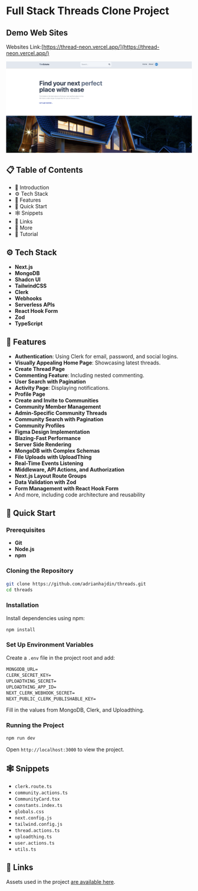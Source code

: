 # Full Stack Threads Clone Project

## Demo Web Sites
Websites Link:[https://thread-neon.vercel.app/](https://thread-neon.vercel.app/)

<a href="https://mern-vite-new.onrender.com/" style="cursor: pointer;">
    <img src="https://github.com/a1013457richar/vite_mern/blob/main/1.png" alt="MERN Estate">
</a>


## 📋 Table of Contents
- 🤖 Introduction
- ⚙️ Tech Stack
- 🔋 Features
- 🤸 Quick Start
- 🕸️ Snippets
- 🔗 Links
- 🚀 More
- 🚨 Tutorial


## ⚙️ Tech Stack
- **Next.js**
- **MongoDB**
- **Shadcn UI**
- **TailwindCSS**
- **Clerk**
- **Webhooks**
- **Serverless APIs**
- **React Hook Form**
- **Zod**
- **TypeScript**

## 🔋 Features
- **Authentication**: Using Clerk for email, password, and social logins.
- **Visually Appealing Home Page**: Showcasing latest threads.
- **Create Thread Page**
- **Commenting Feature**: Including nested commenting.
- **User Search with Pagination**
- **Activity Page**: Displaying notifications.
- **Profile Page**
- **Create and Invite to Communities**
- **Community Member Management**
- **Admin-Specific Community Threads**
- **Community Search with Pagination**
- **Community Profiles**
- **Figma Design Implementation**
- **Blazing-Fast Performance**
- **Server Side Rendering**
- **MongoDB with Complex Schemas**
- **File Uploads with UploadThing**
- **Real-Time Events Listening**
- **Middleware, API Actions, and Authorization**
- **Next.js Layout Route Groups**
- **Data Validation with Zod**
- **Form Management with React Hook Form**
- And more, including code architecture and reusability

## 🤸 Quick Start
### Prerequisites
- **Git**
- **Node.js**
- **npm**

### Cloning the Repository
```bash
git clone https://github.com/adrianhajdin/threads.git
cd threads
```

### Installation
Install dependencies using npm:
```bash
npm install
```

### Set Up Environment Variables
Create a `.env` file in the project root and add:
```
MONGODB_URL=
CLERK_SECRET_KEY=
UPLOADTHING_SECRET=
UPLOADTHING_APP_ID=
NEXT_CLERK_WEBHOOK_SECRET=
NEXT_PUBLIC_CLERK_PUBLISHABLE_KEY=
```
Fill in the values from MongoDB, Clerk, and Uploadthing.

### Running the Project
```bash
npm run dev
```
Open `http://localhost:3000` to view the project.

## 🕸️ Snippets
- `clerk.route.ts`
- `community.actions.ts`
- `CommunityCard.tsx`
- `constants.index.ts`
- `globals.css`
- `next.config.js`
- `tailwind.config.js`
- `thread.actions.ts`
- `uploadthing.ts`
- `user.actions.ts`
- `utils.ts`

## 🔗 Links
Assets used in the project [are available here](#).

